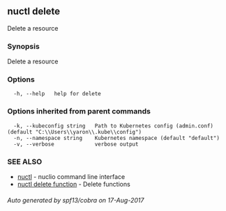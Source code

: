 ## nuctl delete

Delete a resource

### Synopsis


Delete a resource

### Options

```
  -h, --help   help for delete
```

### Options inherited from parent commands

```
  -k, --kubeconfig string   Path to Kubernetes config (admin.conf) (default "C:\\Users\\yaron\\.kube\\config")
  -n, --namespace string    Kubernetes namespace (default "default")
  -v, --verbose             verbose output
```

### SEE ALSO
* [nuctl](nuctl.md)	 - nuclio command line interface
* [nuctl delete function](nuctl_delete_function.md)	 - Delete functions

###### Auto generated by spf13/cobra on 17-Aug-2017
